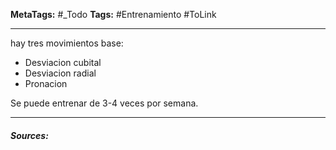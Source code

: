 **MetaTags:** #_Todo
**Tags:** #Entrenamiento #ToLink 
- - -
hay tres movimientos base:
- Desviacion cubital
- Desviacion radial 
- Pronacion

Se puede entrenar de 3-4 veces por semana.


- - - 
#### ***Sources:***